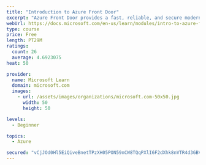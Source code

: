 ```yaml
---
title: "Introduction to Azure Front Door"
excerpt: "Azure Front Door provides a fast, reliable, and secure modern cloud content delivery network, integrated with intelligent threat protection."
webUrl: https://docs.microsoft.com/en-us/learn/modules/intro-to-azure-front-door/
type: course
price: Free
length: PT29M
ratings:
  count: 26
  average: 4.6923075
heat: 50

provider:
  name: Microsoft Learn
  domain: microsoft.com
  images:
    - url: /assets/images/organizations/microsoft.com-50x50.jpg
      width: 50
      height: 50

levels:
  - Beginner

topics:
  - Azure

secured: "vCjJOd0Hl5EiQiveBnetTPzXH05PON59nCW8TQqPXlI6F2dXhk8nVTR4d3GBVKHJaBF18HX/LiIhKquga25KhkFugt6S/6bag01PqQAydKJ7IY3u7eNO0YVV4ZGZIdIacHtWqmAp9Vy6WT4DjzhhCI2B43KYyQpW2x2aqhFKatC8SKiTh1gH8Y5iaZNuHYBvgDdS73p7U3sBUvSJgRlsxntL0QQ1rs6wS3khku1oBz3VLjyiNnCaNVrTDT5F9La5VV4acp1Wt3WZkJXMakDWzOr3rKbAmbcYLIWb7jUik6fR4+UT+uaCtLbxP0XNN4IL/NLibwDfdgWCTRPpYpb2TCoBQEfuznnOSfDiHhxmIKjsZ27SetQsef7hYK+716hDnw0iRG0xfUaO+T9A1QFseBs3K5FG6Ee9LMCbt66+7nA=;lGtDFzNeZ9qafK1wd0uFdg=="
---
```


